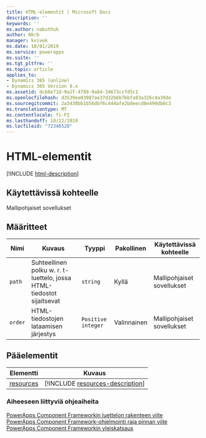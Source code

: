 ```yaml
---
title: HTML-elementit | Microsoft Docs
description: ''
keywords: ''
ms.author: nabuthuk
author: Nkrb
manager: kvivek
ms.date: 10/01/2019
ms.service: powerapps
ms.suite: ''
ms.tgt_pltfrm: ''
ms.topic: article
applies_to:
- Dynamics 365 (online)
- Dynamics 365 Version 9.x
ms.assetid: dcb8e71d-9a2f-4789-9a84-34673ccfd5c1
ms.openlocfilehash: d3539ee03987ae37d32b6b7bbfa83a326c4a39de
ms.sourcegitcommit: 2a3430bb1b56dbf6c444afe2b8eecd0e499db0c3
ms.translationtype: MT
ms.contentlocale: fi-FI
ms.lasthandoff: 10/12/2019
ms.locfileid: "72346528"
---
```

# <a name="html-element"></a>HTML-elementit

[!INCLUDE [html-description](includes/html-description.md)]

## <a name="available-for"></a>Käytettävissä kohteelle

Mallipohjaiset sovellukset

## <a name="attributes"></a>Määritteet

|Nimi|Kuvaus|Tyyppi|Pakollinen|Käytettävissä kohteelle|
|--|--|--|--|----------|
|`path`|Suhteellinen polku w. r. t-luettelo, jossa HTML-tiedostot sijaitsevat|`string`|Kyllä|Mallipohjaiset sovellukset|
|`order`|HTML-tiedostojen lataamisen järjestys|`Positive integer`|Valinnainen|Mallipohjaiset sovellukset|

## <a name="parent-elements"></a>Pääelementit

|Elementti|Kuvaus|
|--|--|
|[resources](resources.md)|[!INCLUDE [resources-description](includes/resources-description.md)]|

### <a name="related-topics"></a>Aiheeseen liittyviä ohjeaiheita

[PowerApps Component Frameworkin luettelon rakenteen viite](index.md)<br/>
[PowerApps Component Framework-ohjelmointi raja pinnan viite](../reference/index.md)<br/>
[PowerApps Component Frameworkin yleiskatsaus](../overview.md)